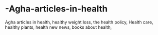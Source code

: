 # -Agha-articles-in-health
Agha articles in health, healthy weight loss, the health policy, Health care, healthy plants, health new news, books about health,
